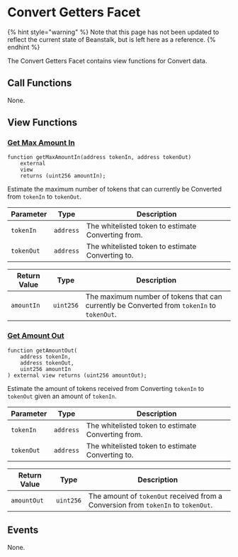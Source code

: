 # Convert Getters Facet

{% hint style="warning" %}
Note that this page has not been updated to reflect the current state of Beanstalk, but is left here as a reference.
{% endhint %}

The Convert Getters Facet contains view functions for Convert data.

## Call Functions

None.

## View Functions

### [Get Max Amount In](https://github.com/BeanstalkFarms/Beanstalk/blob/master/protocol/contracts/beanstalk/silo/ConvertGettersFacet.sol#L19)

```solidity
function getMaxAmountIn(address tokenIn, address tokenOut)
    external
    view
    returns (uint256 amountIn);
```

Estimate the maximum number of tokens that can currently be Converted from `tokenIn` to `tokenOut`.&#x20;

| Parameter  | Type      | Description                                        |
| ---------- | --------- | -------------------------------------------------- |
| `tokenIn`  | `address` | The whitelisted token to estimate Converting from. |
| `tokenOut` | `address` | The whitelisted token to estimate Converting to.   |

| Return Value | Type      | Description                                                                                 |
| ------------ | --------- | ------------------------------------------------------------------------------------------- |
| `amountIn`   | `uint256` | The maximum number of tokens that can currently be Converted from `tokenIn` to `tokenOut`.  |

### [Get Amount Out](https://github.com/BeanstalkFarms/Beanstalk/blob/master/protocol/contracts/beanstalk/silo/ConvertGettersFacet.sol#L30)

```solidity
function getAmountOut(
    address tokenIn,
    address tokenOut,
    uint256 amountIn
) external view returns (uint256 amountOut);
```

Estimate the amount of tokens received from Converting `tokenIn` to `tokenOut` given an amount of `tokenIn`.

| Parameter  | Type      | Description                                        |
| ---------- | --------- | -------------------------------------------------- |
| `tokenIn`  | `address` | The whitelisted token to estimate Converting from. |
| `tokenOut` | `address` | The whitelisted token to estimate Converting to.   |

| Return Value | Type      | Description                                                                       |
| ------------ | --------- | --------------------------------------------------------------------------------- |
| `amountOut`  | `uint256` | The amount of `tokenOut` received from a Conversion from `tokenIn` to `tokenOut`. |

## Events

None.
